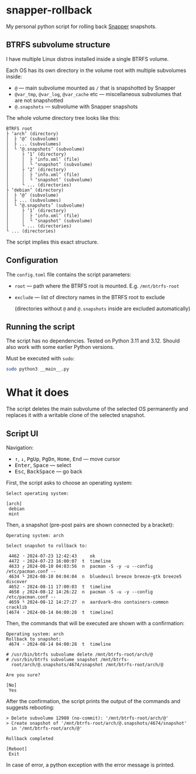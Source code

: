 # snapper-rollback

My personal python script for rolling back [Snapper](http://snapper.io) snapshots.


## BTRFS subvolume structure

I have multiple Linux distros installed inside a single BTRFS volume.

Each OS has its own directory in the volume root with multiple subvolumes inside:
- `@` — main subvolume mounted as `/` that is snapshotted by Snapper
- `@var_tmp`, `@var_log`, `@var_cache` etc — miscellaneous subvolumes that are not snapshotted
- `@.snapshots` — subvolume with Snapper snapshots

The whole volume directory tree looks like this:
```
BTRFS root
├ ‘arch’ (directory)
│  ├ ‘@’ (subvolume)
│  ├ ... (subvolumes)
│  └ ‘@.snapshots’ (subvolume)
│     ├ ‘1’ (directory)
│     │  ├ ‘info.xml’ (file)
│     │  └ ‘snapshot’ (subvolume)
│     ├ ‘2’ (directory)
│     │  ├ ‘info.xml’ (file)
│     │  └ ‘snapshot’ (subvolume)
│     └ ... (directories)
├ ‘debian’ (directory)
│  ├ ‘@’ (subvolume)
│  ├ ... (subvolumes)
│  └ ‘@.snapshots’ (subvolume)
│     ├ ‘1’ (directory)
│     │  ├ ‘info.xml’ (file)
│     │  └ ‘snapshot’ (subvolume)
│     └ ... (directories)
└ ... (directories)
```

The script implies this exact structure.


## Configuration

The `config.toml` file contains the script parameters:
- `root` — path where the BTRFS root is mounted. E.g. `/mnt/btrfs-root`
- `exclude` — list of directory names in the BTRFS root to exclude
  
  (directories without `@` and `@.snapshots` inside are excluded automatically)


## Running the script

The script has no dependencies. Tested on Python 3.11 and 3.12.
Should also work with some earlier Python versions.

Must be executed with `sudo`:
```bash
sudo python3 __main__.py
```


# What it does

The script deletes the main subvolume of the selected OS permanently and replaces it with a writable clone of the selected snapshot.


## Script UI

Navigation:
- <kbd>↑</kbd>, <kbd>↓</kbd>, <kbd>PgUp</kbd>, <kbd>PgDn</kbd>, <kbd>Home</kbd>, <kbd>End</kbd> — move cursor
- <kbd>Enter</kbd>, <kbd>Space</kbd> — select
- <kbd>Esc</kbd>, <kbd>BackSpace</kbd> — go back

First, the script asks to choose an operating system:
```
Select operating system:

[arch]
 debian
 mint
```

Then, a snapshot
(pre-post pairs are shown connected by a bracket):
```
Operating system: arch

Select snapshot to rollback to:

 4462 ╶ 2024-07-23 12:42:43     ok
 4472 ╶ 2024-07-23 16:00:07  t  timeline
 4633 ┌ 2024-08-10 04:03:56  n  pacman -S -y -u --config /etc/pacman.conf --
 4634 └ 2024-08-10 04:04:04  n  bluedevil breeze breeze-gtk breeze5 discover
 4652 ╶ 2024-08-11 17:00:03  t  timeline
 4658 ┌ 2024-08-12 14:26:22  n  pacman -S -u -y --config /etc/pacman.conf --
 4659 └ 2024-08-12 14:27:27  n  aardvark-dns containers-common cracklib
[4674 ╶ 2024-08-14 04:00:28  t  timeline]
```

Then, the commands that will be executed are shown with a confirmation:
```
Operating system: arch
Rollback to snapshot:
 4674 ╶ 2024-08-14 04:00:28  t  timeline

# /usr/bin/btrfs subvolume delete /mnt/btrfs-root/arch/@
# /usr/bin/btrfs subvolume snapshot /mnt/btrfs-
  root/arch/@.snapshots/4674/snapshot /mnt/btrfs-root/arch/@

Are you sure?

[No]
 Yes
```

After the confirmation, the script prints the output of the commands and suggests rebooting:
```
> Delete subvolume 12980 (no-commit): '/mnt/btrfs-root/arch/@'
> Create snapshot of '/mnt/btrfs-root/arch/@.snapshots/4674/snapshot'
  in '/mnt/btrfs-root/arch/@'

Rollback completed

[Reboot]
 Exit
```

In case of error, a python exception with the error message is printed.

